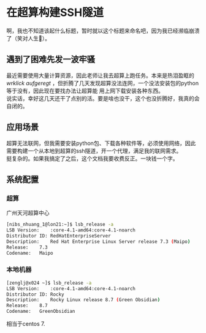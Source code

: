 # 在超算构建SSH隧道
啊，我也不知道该起什么标题，暂时就以这个标题来命名吧，因为我已经濒临崩溃了（笑对人生💆）。  
## 遇到了困难先发一波牢骚
最近需要使用大量计算资源，因此老师让我去超算上跑任务。本来是热泪盈眶的 _wrklick aufgeregt_ ，但折腾了几天发现超算没法连网，一个没法安装包的python等于没有，因此现在要找办法让超算能
用上网下载安装各种东西。  
说实话，幸好这几天还干了点别的活。要是啥也没干，这个也没折腾好，我真的会自闭的。  
## 应用场景
超算无法联网，但我需要安装python包、下载各种软件等，必须使用网络，因此需要构建一个从本地到超算的ssh隧道，开一个代理，满足我的联网需求。  
挺复杂的。如果我搞定了之后，这个文档我要收费反正。一块钱一个字。  
## 系统配置
### 超算
广州天河超算中心  
```bash
[nibs_nhuang_1@lon21:~]$ lsb_release -a
LSB Version:	:core-4.1-amd64:core-4.1-noarch
Distributor ID:	RedHatEnterpriseServer
Description:	Red Hat Enterprise Linux Server release 7.3 (Maipo)
Release:	7.3
Codename:	Maipo
```
### 本地机器
```bash
[zenglj@x024 ~]$ lsb_release -a
LSB Version:	:core-4.1-amd64:core-4.1-noarch
Distributor ID:	Rocky
Description:	Rocky Linux release 8.7 (Green Obsidian)
Release:	8.7
Codename:	GreenObsidian
```
相当于centos 7.





























































